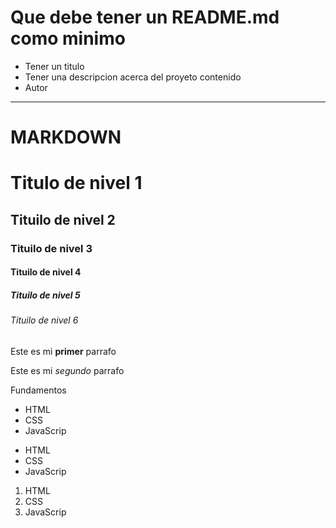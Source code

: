 # Que debe tener un README.md como minimo
- Tener un titulo
- Tener una descripcion acerca del proyeto contenido
- Autor 
---
# MARKDOWN
# Titulo de nivel 1
## Tituilo de nivel 2
### Tituilo de nivel 3
#### Tituilo de nivel 4
##### Tituilo de nivel 5
###### Tituilo de nivel 6


Este es mi **primer** parrafo

Este es mi *segundo* parrafo

Fundamentos
- HTML
- CSS
- JavaScrip

* HTML
* CSS
* JavaScrip

1. HTML
2. CSS
3. JavaScrip